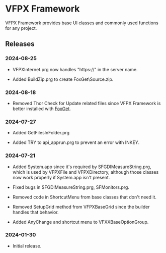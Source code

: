 # VFPX Framework

VFPX Framework provides base UI classes and commonly used functions for any project.

## Releases

### 2024-08-25

* VFPXInternet.prg now handles "https://" in the server name.

* Added BuildZip.prg to create FoxGet\Source.zip.

### 2024-08-18

* Removed Thor Check for Update related files since VFPX Framework is better installed with [FoxGet](https://github.com/doughennig/foxget).

### 2024-07-27

* Added GetFilesInFolder.prg

* Added TRY to api_apprun.prg to prevent an error with INKEY.

### 2024-07-21

* Added System.app since it's required by SFGDIMeasureString.prg, which is used by VFPXFile and VFPXDirectory, although those classes now work properly if System.app isn't present.

* Fixed bugs in SFGDIMeasureString.prg, SFMonitors.prg.

* Removed code in ShortcutMenu from base classes that don't need it.

* Removed SetupGrid method from VFPXBaseGrid since the builder handles that behavior.

* Added AnyChange and shortcut menu to VFXXBaseOptionGroup.

### 2024-01-30

* Initial release.
